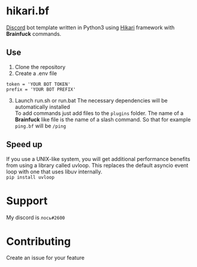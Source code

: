 # hikari.bf
[Discord](https://discord.com/) bot template written in Python3 using [Hikari](https://github.com/hikari-py/hikari) framework with **Brainfuck** commands.
## Use
1. Clone the repository
2. Create a .env file
```
token = 'YOUR BOT TOKEN'
prefix = 'YOUR BOT PREFIX'
```
3. Launch run.sh or run.bat
The necessary dependencies will be automatically installed\
To add commands just add files to the `plugins` folder. The name of a **Brainfuck** like file is the name of a slash command. So that for example `ping.bf` will be `/ping`
## Speed up
If you use a UNIX-like system, you will get additional performance benefits from using a library called uvloop. This replaces the default asyncio event loop with one that uses libuv internally.\
`pip install uvloop`
# Support
My discord is `лось#2600`
# Contributing
Create an issue for your feature
